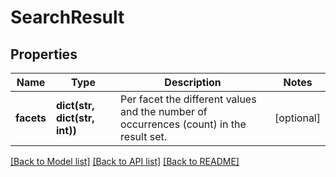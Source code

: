 # SearchResult

## Properties
Name | Type | Description | Notes
------------ | ------------- | ------------- | -------------
**facets** | **dict(str, dict(str, int))** | Per facet the different values and the number of occurrences (count) in the result set. | [optional] 

[[Back to Model list]](../README.md#documentation-for-models) [[Back to API list]](../README.md#documentation-for-api-endpoints) [[Back to README]](../README.md)

